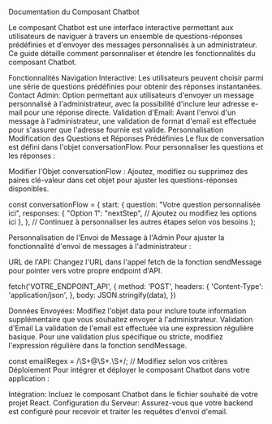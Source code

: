 Documentation du Composant Chatbot

Le composant Chatbot est une interface interactive permettant aux utilisateurs de naviguer à travers un ensemble de questions-réponses prédéfinies et d'envoyer des messages personnalisés à un administrateur. Ce guide détaille comment personnaliser et étendre les fonctionnalités du composant Chatbot.

Fonctionnalités
Navigation Interactive: Les utilisateurs peuvent choisir parmi une série de questions prédéfinies pour obtenir des réponses instantanées.
Contact Admin: Option permettant aux utilisateurs d'envoyer un message personnalisé à l'administrateur, avec la possibilité d'inclure leur adresse e-mail pour une réponse directe.
Validation d'Email: Avant l'envoi d'un message à l'administrateur, une validation de format d'email est effectuée pour s'assurer que l'adresse fournie est valide.
Personnalisation
Modification des Questions et Réponses Prédéfinies
Le flux de conversation est défini dans l'objet conversationFlow. Pour personnaliser les questions et les réponses :

Modifier l'Objet conversationFlow : Ajoutez, modifiez ou supprimez des paires clé-valeur dans cet objet pour ajuster les questions-réponses disponibles.

const conversationFlow = {
  start: {
    question: "Votre question personnalisée ici",
    responses: {
      "Option 1": "nextStep",
      // Ajoutez ou modifiez les options ici
    },
  },
  // Continuez à personnaliser les autres étapes selon vos besoins
};

Personnalisation de l'Envoi de Message à l'Admin
Pour ajuster la fonctionnalité d'envoi de messages à l'administrateur :

URL de l'API: Changez l'URL dans l'appel fetch de la fonction sendMessage pour pointer vers votre propre endpoint d'API.

fetch('VOTRE_ENDPOINT_API', {
  method: 'POST',
  headers: {
    'Content-Type': 'application/json',
  },
  body: JSON.stringify(data),
})

Données Envoyées: Modifiez l'objet data pour inclure toute information supplémentaire que vous souhaitez envoyer à l'administrateur.
Validation d'Email
La validation de l'email est effectuée via une expression régulière basique. Pour une validation plus spécifique ou stricte, modifiez l'expression régulière dans la fonction sendMessage.

const emailRegex = /\S+@\S+\.\S+/; // Modifiez selon vos critères
Déploiement
Pour intégrer et déployer le composant Chatbot dans votre application :

Intégration: Incluez le composant Chatbot dans le fichier souhaité de votre projet React.
Configuration du Serveur: Assurez-vous que votre backend est configuré pour recevoir et traiter les requêtes d'envoi d'email.
